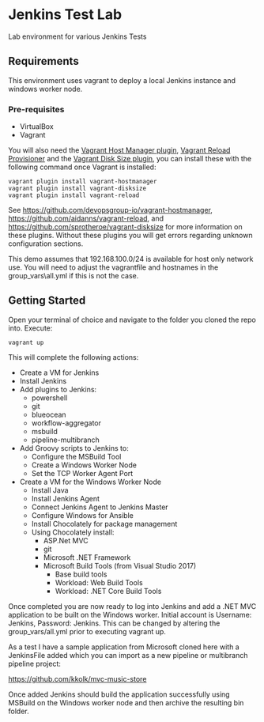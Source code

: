 # Jenkins Test Lab
Lab environment for various Jenkins Tests

## Requirements

This environment uses vagrant to deploy a local Jenkins instance and windows worker node.

### Pre-requisites

* VirtualBox
* Vagrant

You will also need the [Vagrant Host Manager plugin](https://github.com/devopsgroup-io/vagrant-hostmanager), [Vagrant Reload Provisioner](https://github.com/aidanns/vagrant-reload) and the [Vagrant Disk Size plugin](http://github.com/sprotheroe/vagrant-disksize/), you can install these with the following command once Vagrant is installed:

```
vagrant plugin install vagrant-hostmanager
vagrant plugin install vagrant-disksize
vagrant plugin install vagrant-reload
```

See <https://github.com/devopsgroup-io/vagrant-hostmanager>, <https://github.com/aidanns/vagrant-reload>, and <https://github.com/sprotheroe/vagrant-disksize> for more information on these plugins.   Without these plugins you will get errors regarding unknown configuration sections.

This demo assumes that 192.168.100.0/24 is available for host only network use.  You will need to adjust the vagrantfile and hostnames in the group_vars\all.yml if this is not the case.

## Getting Started

Open your terminal of choice and navigate to the folder you cloned the repo into.  Execute:

```
vagrant up
```

This will complete the following actions:

* Create a VM for Jenkins
* Install Jenkins
* Add plugins to Jenkins: 
  * powershell 
  * git
  * blueocean
  * workflow-aggregator
  * msbuild 
  * pipeline-multibranch
* Add Groovy scripts to Jenkins to:
  * Configure the MSBuild Tool
  * Create a Windows Worker Node
  * Set the TCP Worker Agent Port
* Create a VM for the Windows Worker Node
  * Install Java
  * Install Jenkins Agent
  * Connect Jenkins Agent to Jenkins Master
  * Configure Windows for Ansible
  * Install Chocolately for package management
  * Using Chocolately install:
    * ASP.Net MVC
    * git 
    * Microsoft .NET Framework
    * Microsoft Build Tools (from Visual Studio 2017)
      * Base build tools 
      * Workload: Web Build Tools
      * Workload: .NET Core Build Tools

Once completed you are now ready to log into Jenkins and add a .NET MVC application to be built on the Windows worker.  Initial account is Username: Jenkins, Password: Jenkins.  This can be changed by altering the group_vars/all.yml prior to executing vagrant up.

As a test I have a sample application from Microsoft cloned here with a JenkinsFile added which you can import as a new pipeline or multibranch pipeline project:

https://github.com/kkolk/mvc-music-store

Once added Jenkins should build the application successfully using MSBuild on the Windows worker node and then archive the resulting bin folder.
